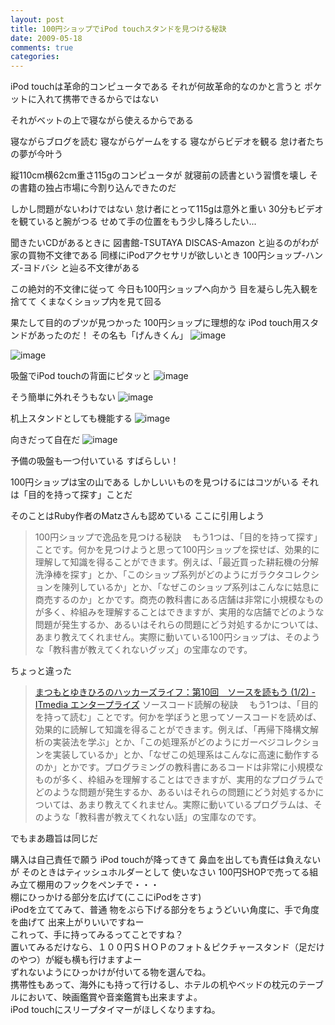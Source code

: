 ```yaml
---
layout: post
title: 100円ショップでiPod touchスタンドを見つける秘訣
date: 2009-05-18
comments: true
categories:
---
```



iPod touchは革命的コンピュータである
それが何故革命的なのかと言うと
ポケットに入れて携帯できるからではない

それがベットの上で寝ながら使えるからである

寝ながらブログを読む
寝ながらゲームをする
寝ながらビデオを観る
怠け者たちの夢が今叶う

縦110cm横62cm重さ115gのコンピュータが
就寝前の読書という習慣を壊し
その書籍の独占市場に今割り込んできたのだ

しかし問題がないわけではない
怠け者にとって115gは意外と重い
30分もビデオを観ていると腕がつる
せめて手の位置をもう少し降ろしたい...

聞きたいCDがあるときに
図書館-TSUTAYA DISCAS-Amazon
と辿るのがわが家の買物不文律である
同様にiPodアクセサリが欲しいとき
100円ショップ-ハンズ-ヨドバシ
と辿る不文律がある

この絶対的不文律に従って
今日も100円ショップへ向かう
目を凝らし先入観を捨てて
くまなくショップ内を見て回る

果たして目的のブツが見つかった
100円ショップに理想的な
iPod touch用スタンドがあったのだ！
その名も「げんきくん」
![image](http://img.f.hatena.ne.jp/images/fotolife/k/keyesberry/20090518/20090518204146.jpg)

![image](http://img.f.hatena.ne.jp/images/fotolife/k/keyesberry/20090518/20090518194034.jpg)


吸盤でiPod touchの背面にピタッと
![image](http://img.f.hatena.ne.jp/images/fotolife/k/keyesberry/20090518/20090518194033.jpg)


そう簡単に外れそうもない
![image](http://img.f.hatena.ne.jp/images/fotolife/k/keyesberry/20090518/20090518213806.jpg)


机上スタンドとしても機能する
![image](http://img.f.hatena.ne.jp/images/fotolife/k/keyesberry/20090518/20090518194037.jpg)


向きだって自在だ
![image](http://img.f.hatena.ne.jp/images/fotolife/k/keyesberry/20090518/20090518194035.jpg)


予備の吸盤も一つ付いている
すばらしい！

100円ショップは宝の山である
しかしいいものを見つけるにはコツがいる
それは「目的を持って探す」ことだ

そのことはRuby作者のMatzさんも認めている
ここに引用しよう
> 
> 100円ショップで逸品を見つける秘訣
> 　もう1つは、「目的を持って探す」ことです。何かを見つけようと思って100円ショップを探せば、効果的に理解して知識を得ることができます。例えば、「最近買った耕耘機の分解洗浄棒を探す」とか、「このショップ系列がどのようにガラクタコレクションを陳列しているか」とか、「なぜこのショップ系列はこんなに姑息に商売するのか」とかです。商売の教科書にある店舗は非常に小規模なものが多く、枠組みを理解することはできますが、実用的な店舗でどのような問題が発生するか、あるいはそれらの問題にどう対処するかについては、あまり教えてくれません。実際に動いている100円ショップは、そのような「教科書が教えてくれないグッズ」の宝庫なのです。


ちょっと違った
> 
> [まつもとゆきひろのハッカーズライフ：第10回　ソースを読もう (1/2) - ITmedia エンタープライズ](http://www.itmedia.co.jp/enterprise/articles/0712/26/news015.html)
> ソースコード読解の秘訣
> 　もう1つは、「目的を持って読む」ことです。何かを学ぼうと思ってソースコードを読めば、効果的に読解して知識を得ることができます。例えば、「再帰下降構文解析の実装法を学ぶ」とか、「この処理系がどのようにガーベジコレクションを実装しているか」とか、「なぜこの処理系はこんなに高速に動作するのか」とかです。プログラミングの教科書にあるコードは非常に小規模なものが多く、枠組みを理解することはできますが、実用的なプログラムでどのような問題が発生するか、あるいはそれらの問題にどう対処するかについては、あまり教えてくれません。実際に動いているプログラムは、そのような「教科書が教えてくれない話」の宝庫なのです。

でもまあ趣旨は同じだ

購入は自己責任で願う
iPod touchが降ってきて
鼻血を出しても責任は負えないが
そのときはティッシュホルダーとして
使いなさい
100円SHOPで売ってる組み立て棚用のフックをペンチで・・・<br>棚にひっかける部分を広げて(ここにiPodをさす)<br>iPodを立ててみて、普通 物をぶら下げる部分をちょうどいい角度に、手で角度を曲げて 出来上がりいいですねー<br>これって、手に持ってみるってことですね？<br>置いてみるだけなら、１００円ＳＨＯＰのフォト＆ピクチャースタンド（足だけのやつ）が縦も横も行けますよー<br>ずれないようにひっかけが付いてる物を選んでね。<br>携帯性もあって、海外にも持って行けるし、ホテルの机やベッドの枕元のテーブルにおいて、映画鑑賞や音楽鑑賞も出来ますよ。<br>iPod touchにスリープタイマーがほしくなりますね。